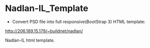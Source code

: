 # Nadlan-IL_Template
* Convert PSD file into full responsive(BootStrap 3) HTML template:

http://206.189.15.179/~buildnet/nadlan/

Nadlan-IL html template.
